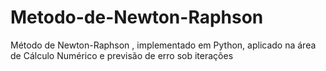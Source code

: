 # Metodo-de-Newton-Raphson
Método de Newton-Raphson , implementado em Python, aplicado na área de Cálculo Numérico e previsão de erro sob iterações
